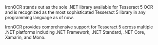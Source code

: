 IronOCR stands out as the sole .NET library available for Tesseract 5 OCR and is recognized as the most sophisticated Tesseract 5 library in any programming language as of now.

IronOCR provides comprehensive support for Tesseract 5 across multiple .NET platforms including .NET Framework, .NET Standard, .NET Core, Xamarin, and Mono.